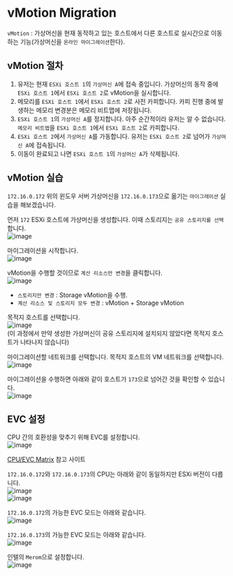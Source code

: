 # vMotion Migration

`vMotion` : 가상머신을 현재 동작하고 있는 호스트에서 다른 호스트로 실시간으로 이동하는 기능(가상머신을 `온라인 마이그레이션`한다).

## vMotion 절차

1. 유저는 현재 `ESXi 호스트 1`의 `가상머신 A`에 접속 중입니다. 가상머신의 동작 중에 `ESXi 호스트 1`에서 `ESXi 호스트 2`로 vMotion을 실시합니다.
2. 메모리를 `ESXi 호스트 1`에서 `ESXi 호스트 2`로 사전 카피합니다. 카피 진행 중에 발생하는 메모리 변경분은 메모리 비트맵에 저장됩니다.
3. `ESXi 호스트 1`의 `가상머신 A`를 정지합니다. 아주 순간적이라 유저는 알 수 없습니다. `메모리 비트맵`을 `ESXi 호스트 1`에서 `ESXi 호스트 2`로 카피합니다.
4. `ESXi 호스트 2`에서 `가상머신 A`를 가동합니다. 유저는 `ESXi 호스트 2`로 넘어가 `가상머신 A`에 접속됩니다.
5. 이동이 완료되고 나면 `ESXi 호스트 1`의 `가상머신 A`가 삭제됩니다.

## vMotion 실습

`172.16.0.172` 위의 윈도우 서버 가상머신을 `172.16.0.173`으로 옮기는 `마이그레이션` 실습을 해보겠습니다.   

먼저 `172` ESXi 호스트에 가상머신을 생성합니다. 이때 스토리지는 `공유 스토리지를 선택`합니다.   
![image](https://user-images.githubusercontent.com/43658658/144239360-045be610-8217-4ad7-9332-c7e8db57ae0b.png)

마이그레이션을 시작합니다.   
![image](https://user-images.githubusercontent.com/43658658/144239598-4ace6ee2-8028-4eb7-87e5-55b544e2a4b4.png)

vMotion을 수행할 것이므로 `계산 리소스만 변경`을 클릭합니다.   
![image](https://user-images.githubusercontent.com/43658658/144229181-0dc26f6b-6ea1-4f08-827e-c413d07b1229.png)
* `스토리지만 변경` : Storage vMotion을 수행.
* `계산 리소스 및 스토리지 모두 변경` : vMotion + Storage vMotion

목적지 호스트를 선택합니다.   
![image](https://user-images.githubusercontent.com/43658658/144238162-a81c6fbd-103f-4c94-87a1-fcd8c9c67cf5.png)   
(이 과정에서 만약 생성한 가상머신이 공유 스토리지에 설치되지 않았다면 목적지 호스트가 나타나지 않습니다)

마이그레이션할 네트워크를 선택합니다. 목적지 호스트의 VM 네트워크를 선택합니다.   
![image](https://user-images.githubusercontent.com/43658658/144238817-69b634ab-8c02-4b75-96c9-0771c5608ead.png)

마이그레이션을 수행하면 아래와 같이 호스트가 `173`으로 넘어간 것을 확인할 수 있습니다.   
![image](https://user-images.githubusercontent.com/43658658/144238988-24fc273b-f52d-4764-b5b1-6250ddd8306e.png)

## EVC 설정

CPU 간의 호환성을 맞추기 위해 EVC를 설정합니다.   
![image](https://user-images.githubusercontent.com/43658658/144234434-358d7f63-4800-4115-a18f-6c41cc0ca193.png)

[CPU/EVC Matrix](https://www.vmware.com/resources/compatibility/search.php?deviceCategory=cpu) 참고 사이트

`172.16.0.172`와 `172.16.0.173`의 CPU는 아래와 같이 동일하지만 ESXi 버전이 다릅니다.   
![image](https://user-images.githubusercontent.com/43658658/144233957-7fa3995f-e4b6-4c59-979d-5bb436e4a8d4.png)   
![image](https://user-images.githubusercontent.com/43658658/144233967-653d10c1-20bb-4102-85ba-6c8d3aa12c99.png)

`172.16.0.172`의 가능한 EVC 모드는 아래와 같습니다.   
![image](https://user-images.githubusercontent.com/43658658/144234134-030fddc0-f537-49aa-ba7a-3c773f486ca5.png)

`172.16.0.173`의 가능한 EVC 모드는 아래와 같습니다.   
![image](https://user-images.githubusercontent.com/43658658/144234304-5a361af3-1073-4181-8432-4fd121eee4c3.png)

인텔의 `Merom`으로 설정합니다.   
![image](https://user-images.githubusercontent.com/43658658/144234564-c46b98ad-5d7d-4c6c-8393-e671a8892512.png)




